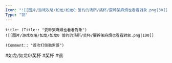 ```yaml
---
Icon: "![[图片/游戏攻略/如龙/如龙0 誓约的场所/奖杯/要幹架麻煩也看看對象.png|30]]"
Type: "铜"
---
```

```ad-common-bronze-trophy
title: (Title:: "要幹架麻煩也看看對象")
![[图片/游戏攻略/如龙/如龙0 誓约的场所/奖杯/要幹架麻煩也看看對象.png|100]]

(Comment:: "首次打倒勒索哥")
```

#如龙/如龙0/奖杯 #奖杯 #铜

